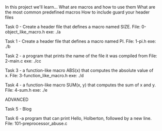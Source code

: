 In this project we'll learn...
What are macros and how to use them
What are the most common predefined macros
How to include guard your header files

Task 0 - Create a header file that defines a macro named SIZE.
File: 0-object_like_macro.h
exe: ./a

Task 1 - Create a header file that defines a macro named PI.
File: 1-pi.h
exe: ./b

Task 2 - a program that prints the name of the file it was compiled from
File: 2-main.c
exe: ./cc

Task 3 - a function-like macro ABS(x) that computes the absolute value of x.
File: 3-function_like_macro.h
exe: ./d

Task 4 - a function-like macro SUM(x, y) that computes the sum of x and y.
File: 4-sum.h
exe: ./e

ADVANCED

Task 5 - Blog

Task 6 -a program that can print Hello, Holberton, followed by a new line.
File: 101-preprocessor_abuse.c


